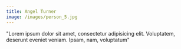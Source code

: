 ```yaml
---
title: Angel Turner
image: /images/person_5.jpg
---
```


"Lorem ipsum dolor sit amet, consectetur adipisicing elit. Voluptatem, deserunt eveniet veniam. Ipsam, nam, voluptatum"